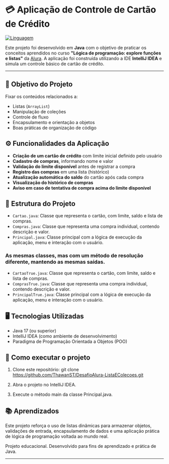 # 💳 Aplicação de Controle de Cartão de Crédito

[![Linguagem](https://img.shields.io/badge/Java-ED8B00?style=for-the-badge&logo=java&logoColor=white)](https://www.oracle.com/java/)

Este projeto foi desenvolvido em **Java** com o objetivo de praticar os conceitos aprendidos no curso **"Lógica de programação: explore funções e listas"** da [Alura](https://www.alura.com.br/). A aplicação foi construída utilizando a IDE **IntelliJ IDEA** e simula um controle básico de cartão de crédito.

---

## 📌 Objetivo do Projeto

Fixar os conteúdos relacionados a:
- Listas (`ArrayList`)
- Manipulação de coleções
- Controle de fluxo
- Encapsulamento e orientação a objetos
- Boas práticas de organização de código

## ⚙️ Funcionalidades da Aplicação

- **Criação de um cartão de crédito** com limite inicial definido pelo usuário
- **Cadastro de compras**, informando nome e valor
- **Validação do limite disponível** antes de registrar a compra
- **Registro das compras** em uma lista (histórico)
- **Atualização automática do saldo** do cartão após cada compra
- **Visualização do histórico de compras**
- **Aviso em caso de tentativa de compra acima do limite disponível**

## 🧱 Estrutura do Projeto

- `Cartao.java`: Classe que representa o cartão, com limite, saldo e lista de compras.
- `Compras.java`: Classe que representa uma compra individual, contendo descrição e valor.
- `Principal.java`: Classe principal com a lógica de execução da aplicação, menu e interação com o usuário.
### As mesmas classes, mas com um método de resolução diferente, mantendo as mesmas saídas.
- `CartaoTrue.java`: Classe que representa o cartão, com limite, saldo e lista de compras.
- `ComprasTrue.java`: Classe que representa uma compra individual, contendo descrição e valor.
- `PrincipalTrue.java`: Classe principal com a lógica de execução da aplicação, menu e interação com o usuário.

## 🖥️ Tecnologias Utilizadas

- Java 17 (ou superior)
- IntelliJ IDEA (como ambiente de desenvolvimento)
- Paradigma de Programação Orientada a Objetos (POO)

## 🚀 Como executar o projeto
1. Clone este repositório:
git clone https://github.com/ThawanST/DesafioAlura-ListaEColecoes.git

2. Abra o projeto no IntelliJ IDEA.

3. Execute o método main da classe Principal.java.

## 📚 Aprendizados
Este projeto reforça o uso de listas dinâmicas para armazenar objetos, validações de entrada, encapsulamento de dados e uma aplicação prática de lógica de programação voltada ao mundo real.

Projeto educacional. Desenvolvido para fins de aprendizado e prática de Java.

---
